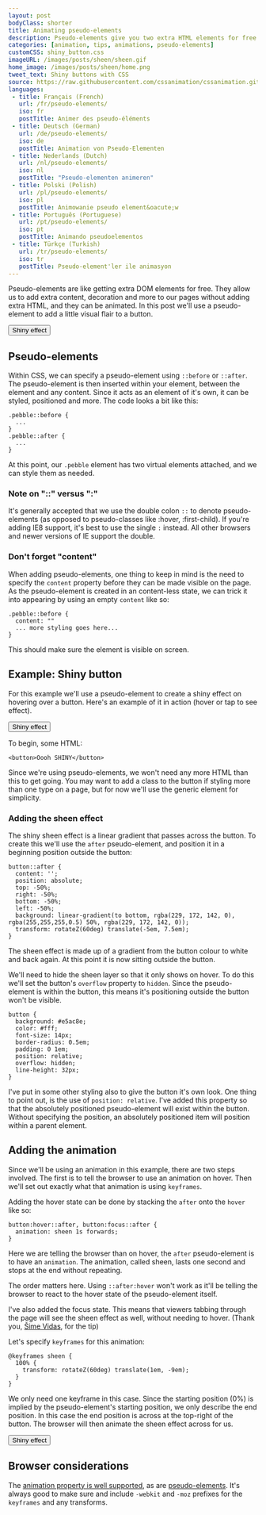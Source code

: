 ```yaml
---
layout: post
bodyClass: shorter
title: Animating pseudo-elements
description: Pseudo-elements give you two extra HTML elements for free! Here's how to animate them on hover. Use them wisely.
categories: [animation, tips, animations, pseudo-elements]
customCSS: shiny_button.css
imageURL: /images/posts/sheen/sheen.gif
home_image: /images/posts/sheen/home.png
tweet_text: Shiny buttons with CSS
source: https://raw.githubusercontent.com/cssanimation/cssanimation.github.io/master/_posts/2015-02-03-pseudo-elements.md
languages:
 - title: Français (French)
   url: /fr/pseudo-elements/
   iso: fr
   postTitle: Animer des pseudo-éléments
 - title: Deutsch (German)
   url: /de/pseudo-elements/
   iso: de
   postTitle: Animation von Pseudo-Elementen
 - title: Nederlands (Dutch)
   url: /nl/pseudo-elements/
   iso: nl
   postTitle: "Pseudo-elementen animeren"
 - title: Polski (Polish)
   url: /pl/pseudo-elements/
   iso: pl
   postTitle: Animowanie pseudo element&oacute;w
 - title: Português (Portuguese)
   url: /pt/pseudo-elements/
   iso: pt
   postTitle: Animando pseudoelementos
 - title: Türkçe (Turkish)
   url: /tr/pseudo-elements/
   iso: tr
   postTitle: Pseudo-element'ler ile animasyon
---
```


Pseudo-elements are like getting extra DOM elements for free. They allow us to add extra content, decoration and more to our pages without adding extra HTML, and they can be animated. In this post we'll use a pseudo-element to add a little visual flair to a button.



<section class="shiny demo-container tap-to-activate">
  <button>Shiny effect</button>
</section>

## Pseudo-elements

Within CSS, we can specify a pseudo-element using `::before` or `::after`. The pseudo-element is then inserted within your element, between the element and any content. Since it acts as an element of it's own, it can be styled, positioned and more. The code looks a bit like this:


```
.pebble::before {
  ...
}
.pebble::after {
  ...
}
```

At this point, our `.pebble` element has two virtual elements attached, and we can style them as needed.

### Note on "::" versus ":"

It's generally accepted that we use the double colon `::` to denote pseudo-elements (as opposed to pseudo-classes like :hover, :first-child). If you're adding IE8 support, it's best to use the single `:` instead. All other browsers and newer versions of IE support the double.

### Don't forget "content"

When adding pseudo-elements, one thing to keep in mind is the need to specify the `content` property before they can be made visible on the page. As the pseudo-element is created in an content-less state, we can trick it into appearing by using an empty `content` like so:


```
.pebble::before {
  content: ""
  ... more styling goes here...
}
```

This should make sure the element is visible on screen.

## Example: Shiny button

For this example we'll use a pseudo-element to create a shiny effect on hovering over a button. Here's an example of it in action (hover or tap to see effect).

<section class="shiny demo-container tap-to-activate">
  <button>Shiny effect</button>
</section>

To begin, some HTML:

    <button>Oooh SHINY</button>

Since we're using pseudo-elements, we won't need any more HTML than this to get going. You may want to add a class to the button if styling more than one type on a page, but for now we'll use the generic element for simplicity.

### Adding the sheen effect

The shiny sheen effect is a linear gradient that passes across the button. To create this we'll use the `after` pseudo-element, and position it in a beginning position outside the button:


```
button::after {
  content: '';
  position: absolute;
  top: -50%;
  right: -50%;
  bottom: -50%;
  left: -50%;
  background: linear-gradient(to bottom, rgba(229, 172, 142, 0), rgba(255,255,255,0.5) 50%, rgba(229, 172, 142, 0));
  transform: rotateZ(60deg) translate(-5em, 7.5em);
}
```

The sheen effect is made up of a gradient from the button colour to white and back again. At this point it is now sitting outside the button.

We'll need to hide the sheen layer so that it only shows on hover. To do this we'll set the button's `overflow` property to `hidden`. Since the pseudo-element is within the button, this means it's positioning outside the button won't be visible.

```
button {
  background: #e5ac8e;
  color: #fff;
  font-size: 14px;
  border-radius: 0.5em;
  padding: 0 1em;
  position: relative;
  overflow: hidden;
  line-height: 32px;
}
```

I've put in some other styling also to give the button it's own look. One thing to point out, is the use of `position: relative`. I've added this property so that the absolutely positioned pseudo-element will exist within the button. Without specifying the position, an absolutely positioned item will position within a parent element.

## Adding the animation

Since we'll be using an animation in this example, there are two steps involved. The first is to tell the browser to use an animation on hover. Then we'll set out exactly what that animation is using `keyframes`.

Adding the hover state can be done by stacking the `after` onto the `hover` like so:

```
button:hover::after, button:focus::after {
  animation: sheen 1s forwards;
}
```

Here we are telling the browser than on hover, the `after` pseudo-element is to have an `animation`. The animation, called sheen, lasts one second and stops at the end without repeating.

The order matters here. Using `::after:hover` won't work as it'll be telling the browser to react to the hover state of the pseudo-element itself.

I've also added the focus state. This means that viewers tabbing through the page will see the sheen effect as well, without needing to hover. (Thank you, [Šime Vidas](https://twitter.com/simevidas), for the tip)

Let's specify `keyframes` for this animation:

```
@keyframes sheen {
  100% {
    transform: rotateZ(60deg) translate(1em, -9em);
  }
}
```

We only need one keyframe in this case. Since the starting position (0%) is implied by the pseudo-element's starting position, we only describe the end position. In this case the end position is across at the top-right of the button. The browser will then animate the sheen effect across for us.

<section class="shiny demo-container tap-to-activate">
  <button>Shiny effect</button>
</section>

## Browser considerations

The [animation property is well supported](http://caniuse.com/#feat=css-animation), as are [pseudo-elements](http://caniuse.com/#feat=css-gencontent). It's always good to make sure and include `-webkit` and `-moz` prefixes for the `keyframes` and any transforms.




